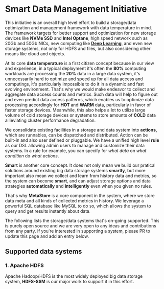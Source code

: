 # Smart Data Management Initiative

This initiative is an overall high level effort to build a storage/data optimization and management framework with data temperature
in mind. The framework targets for better support and optimization for new storage devices like **NVMe SSD** and **Intel Optane**, high speed
network such as 20Gb and 50Gb NICs, new computing like **[Deep Learning](https://github.com/Intel-bigdata/HDL)**, and even new storage systems, not only for HDFS and files, but also
considering other means like cloud and objects.

At its core **data temperature** is a first citizen concept because in our view and experience, in a typical deployment it's often the **80%** computing workloads are processing the **20%** data in a large data system, it's unnecessarily hard to optimize and speed up for all data access and computings, it's particularly impossible to do it in a dynamic and fast evolving environment. That's why we would make endeavor to collect and aggregate data access counts and metrics. Such data will help to figure out and even predict data access patterns, which enables us to optimize data processing accordingly for **HOT** and **WARM** data, particularly in favor of faster storage devices. Meanwhile, this also helps a lot to utilize large volume of cold storage devices or systems to store amounts of **COLD** data allieviating cluster performance degradation.

We consolidate existing facilities in a storage and data system into **actions**, which are runnables, can be dispatched and distributed. Action can be built-in and also user defined or pluggable. We have a unified high level **rule** as our DSL allowing admin users to manage and customize their data systems. In a rule for example, you can specify for *what data* on *what condition* do *what actions*.

**Smart** is another core concept. It does not only mean we build our pratical solutions around existing big data storage systems **smartly**, but more important also mean we collect and learn from history data and metrics, so the system can become **smart**, and can adjust storage options and data strategies **automatically** and **intelligently** even when you given no rules.

That's why **MetaStore** is a core component in the system, where we store data meta and all kinds of collected metrics in history. We leverage a powerful SQL database like MySQL to do so, which allows the system to query and get results instantly about data.

The following lists the storage/data systems that's on-going supported. This is purely open source and we are very open to any ideas and contributions from any party. If you're interested in supporting a system, please PR to update this page and add an entry below.

Supported data systems
---------------------
### 1. Apache HDFS
Apache Hadoop/HDFS is the most widely deployed big data storage system, **HDFS-SSM** is our major work to support it in this effort. 
